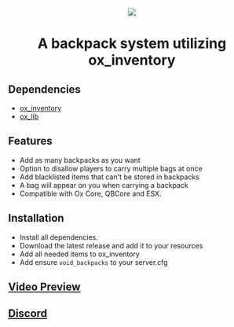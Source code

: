 <div align="center">
    <img src="https://i.ibb.co/C62cZS9/void-backpacks-banner.jpg">
</div>
<div align='center'><h1>A backpack system utilizing ox_inventory</h1></div>

## Dependencies
* [ox_inventory](https://github.com/overextended/ox_inventory)
* [ox_lib](https://github.com/overextended/ox_lib)

## Features
* Add as many backpacks as you want
* Option to disallow players to carry multiple bags at once
* Add blacklisted items that can't be stored in backpacks
* A bag will appear on you when carrying a backpack
* Compatible with Ox Core, QBCore and ESX.

## Installation
* Install all dependencies.
* Download the latest release and add it to your resources
* Add all needed items to ox_inventory
* Add ensure `void_backpacks` to your server.cfg

## [Video Preview](https://streamable.com/t3xvos)
## [Discord](https://discord.gg/J6wYuXyZUf)
